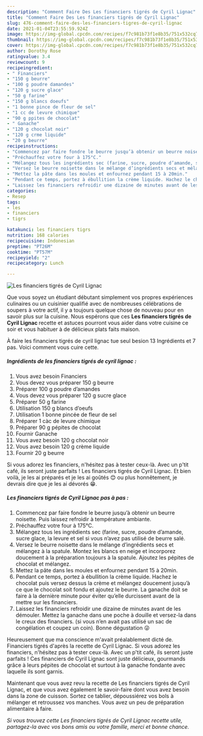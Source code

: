 ```yaml
---
description: "Comment Faire Des Les financiers tigrés de Cyril Lignac"
title: "Comment Faire Des Les financiers tigrés de Cyril Lignac"
slug: 476-comment-faire-des-les-financiers-tigres-de-cyril-lignac
date: 2021-01-04T23:55:59.924Z
image: https://img-global.cpcdn.com/recipes/f7c981b73f1e8b35/751x532cq70/les-financiers-tigres-de-cyril-lignac-photo-principale-de-la-recette.jpg
thumbnail: https://img-global.cpcdn.com/recipes/f7c981b73f1e8b35/751x532cq70/les-financiers-tigres-de-cyril-lignac-photo-principale-de-la-recette.jpg
cover: https://img-global.cpcdn.com/recipes/f7c981b73f1e8b35/751x532cq70/les-financiers-tigres-de-cyril-lignac-photo-principale-de-la-recette.jpg
author: Dorothy Rose
ratingvalue: 3.4
reviewcount: 9
recipeingredient:
- " Financiers"
- "150 g beurre"
- "100 g poudre damandes"
- "120 g sucre glace"
- "50 g farine"
- "150 g blancs doeufs"
- "1 bonne pince de fleur de sel"
- "1 cc de levure chimique"
- "90 g ppites de chocolat"
- " Ganache"
- "120 g chocolat noir"
- "120 g crme liquide"
- "20 g beurre"
recipeinstructions:
- "Commencez par faire fondre le beurre jusqu’à obtenir un beurre noisette. Puis laissez refroidir à température ambiante."
- "Préchauffez votre four à 175°C."
- "Mélangez tous les ingrédients sec (farine, sucre, poudre d’amande, sucre glace, la levure et sel si vous n’avez pas utilisé de beurre salé."
- "Versez le beurre noisette dans le mélange d’ingrédients secs et mélangez à la spatule. Montez les blancs en neige et incorporez doucement à la préparation toujours à la spatule. Ajoutez les pépites de chocolat et mélangez."
- "Mettez la pâte dans les moules et enfournez pendant 15 à 20min."
- "Pendant ce temps, portez à ébullition la crème liquide. Hachez le chocolat puis versez dessus la crème et mélangez doucement jusqu’à ce que le chocolat soit fondu et ajoutez le beurre. La ganache doit se faire à la dernière minute pour éviter qu’elle durcissent avant de la mettre sur les financiers."
- "Laissez les financiers refroidir une dizaine de minutes avant de les démouler. Mettez la ganache dans une poche à douille et versez-la dans le creux des financiers. (si vous n’en avait pas utilisé un sac de congélation et coupez un coin). Bonne dégustation 😜"
categories:
- Resep
tags:
- les
- financiers
- tigrs

katakunci: les financiers tigrs 
nutrition: 168 calories
recipecuisine: Indonesian
preptime: "PT26M"
cooktime: "PT57M"
recipeyield: "2"
recipecategory: Lunch

---
```



![Les financiers tigrés de Cyril Lignac](https://img-global.cpcdn.com/recipes/f7c981b73f1e8b35/751x532cq70/les-financiers-tigres-de-cyril-lignac-photo-principale-de-la-recette.jpg)

Que vous soyez un étudiant débutant simplement vos propres expériences culinaires ou un cuisinier qualifié avec de nombreuses célébrations de soupers à votre actif, il y a toujours quelque chose de nouveau pour en savoir plus sur la cuisine. Nous espérons que ces <strong> Les financiers tigrés de Cyril Lignac </strong> recette et astuces pourront vous aider dans votre cuisine ce soir et vous habituer à de délicieux plats faits maison.

<!--inarticleads1-->

À faire les financiers tigrés de cyril lignac tue seul besion 13 Ingrédients et 7 pas. Voici comment vous cuire cette.

##### Ingrédients de les financiers tigrés de cyril lignac :

1. Vous avez besoin  Financiers
1. Vous devez vous préparer 150 g beurre
1. Préparer 100 g poudre d’amandes
1. Vous devez vous préparer 120 g sucre glace
1. Préparer 50 g farine
1. Utilisation 150 g blancs d’oeufs
1. Utilisation 1 bonne pincée de fleur de sel
1. Préparer 1 càc de levure chimique
1. Préparer 90 g pépites de chocolat
1. Fournir  Ganache
1. Vous avez besoin 120 g chocolat noir
1. Vous avez besoin 120 g crème liquide
1. Fournir 20 g beurre


Si vous adorez les financiers, n&#39;hésitez pas à tester ceux-là. Avec un p&#39;tit café, ils seront juste parfaits ! Les financiers tigrés de Cyril Lignac. Et bien voilà, je les ai préparés et je les ai goûtés 😊 ou plus honnêtement, je devrais dire que je les ai dévorés 😁. 

<!--inarticleads2-->

##### Les financiers tigrés de Cyril Lignac pas à pas :

1. Commencez par faire fondre le beurre jusqu’à obtenir un beurre noisette. Puis laissez refroidir à température ambiante.
1. Préchauffez votre four à 175°C.
1. Mélangez tous les ingrédients sec (farine, sucre, poudre d’amande, sucre glace, la levure et sel si vous n’avez pas utilisé de beurre salé.
1. Versez le beurre noisette dans le mélange d’ingrédients secs et mélangez à la spatule. Montez les blancs en neige et incorporez doucement à la préparation toujours à la spatule. Ajoutez les pépites de chocolat et mélangez.
1. Mettez la pâte dans les moules et enfournez pendant 15 à 20min.
1. Pendant ce temps, portez à ébullition la crème liquide. Hachez le chocolat puis versez dessus la crème et mélangez doucement jusqu’à ce que le chocolat soit fondu et ajoutez le beurre. La ganache doit se faire à la dernière minute pour éviter qu’elle durcissent avant de la mettre sur les financiers.
1. Laissez les financiers refroidir une dizaine de minutes avant de les démouler. Mettez la ganache dans une poche à douille et versez-la dans le creux des financiers. (si vous n’en avait pas utilisé un sac de congélation et coupez un coin). Bonne dégustation 😜


Heureusement que ma conscience m&#39;avait préalablement dicté de. Financiers tigrés d&#39;après la recette de Cyril Lignac. Si vous adorez les financiers, n&#39;hésitez pas à tester ceux-là. Avec un p&#39;tit café, ils seront juste parfaits ! Ces financiers de Cyril Lignac sont juste délicieux, gourmands grâce à leurs pépites de chocolat et surtout à la ganache fondante avec laquelle ils sont garnis. 

<!--inarticleads1-->

<p>
Maintenant que vous avez revu la recette de Les financiers tigrés de Cyril Lignac, et que vous avez également le savoir-faire dont vous avez besoin dans la zone de cuisson. Sortez ce tablier, dépoussiérez vos bols à mélanger et retroussez vos manches. Vous avez un peu de préparation alimentaire à faire.
</p>

<p>
<i>Si vous trouvez cette Les financiers tigrés de Cyril Lignac recette utile, partagez-la avec vos bons amis ou votre famille, merci et bonne chance.</i>
</p>
